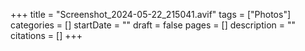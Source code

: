 +++
title = "Screenshot_2024-05-22_215041.avif"
tags = ["Photos"]
categories = []
startDate = ""
draft = false
pages = []
description = ""
citations = []
+++
